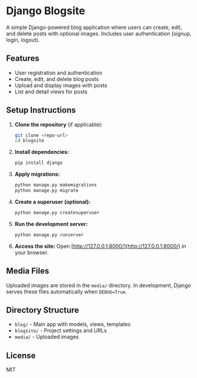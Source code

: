 # Django Blogsite

A simple Django-powered blog application where users can create, edit, and delete posts with optional images. Includes user authentication (signup, login, logout).

## Features
- User registration and authentication
- Create, edit, and delete blog posts
- Upload and display images with posts
- List and detail views for posts

## Setup Instructions

1. **Clone the repository** (if applicable):
   ```sh
   git clone <repo-url>
   cd blogsite
   ```

2. **Install dependencies:**
   ```sh
   pip install django
   ```

3. **Apply migrations:**
   ```sh
   python manage.py makemigrations
   python manage.py migrate
   ```

4. **Create a superuser (optional):**
   ```sh
   python manage.py createsuperuser
   ```

5. **Run the development server:**
   ```sh
   python manage.py runserver
   ```

6. **Access the site:**
   Open [http://127.0.0.1:8000/](http://127.0.0.1:8000/) in your browser.

## Media Files
Uploaded images are stored in the `media/` directory. In development, Django serves these files automatically when `DEBUG=True`.

## Directory Structure
- `blog/` - Main app with models, views, templates
- `blogsite/` - Project settings and URLs
- `media/` - Uploaded images

## License
MIT
